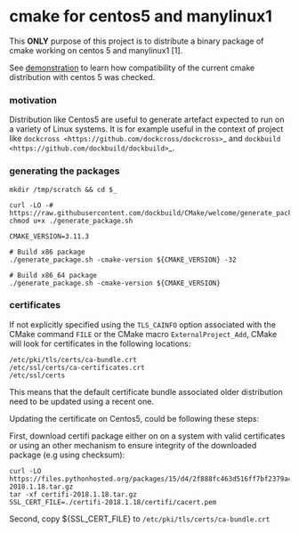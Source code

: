 cmake for centos5 and manylinux1
================================

This **ONLY** purpose of this project is to distribute a binary package of
cmake working on centos 5 and manylinux1 [1].

See [demonstration](demonstration.md) to learn how compatibility of the current
cmake distribution with centos 5 was checked.

### motivation

Distribution like Centos5 are useful to generate artefact expected to run on
a variety of Linux systems. It is for example useful in the context of project
like `dockcross <https://github.com/dockcross/dockcross>`_ and `dockbuild <https://github.com/dockbuild/dockbuild>`_.

### generating the packages

```console
mkdir /tmp/scratch && cd $_

curl -LO -# https://raw.githubusercontent.com/dockbuild/CMake/welcome/generate_package.sh
chmod u+x ./generate_package.sh

CMAKE_VERSION=3.11.3

# Build x86 package
./generate_package.sh -cmake-version ${CMAKE_VERSION} -32

# Build x86_64 package
./generate_package.sh -cmake-version ${CMAKE_VERSION}
```

### certificates

If not explicitly specified using the ``TLS_CAINFO`` option associated with the CMake command ``FILE`` or
the CMake macro ``ExternalProject_Add``, CMake will look for certificates in the following locations:

```
/etc/pki/tls/certs/ca-bundle.crt
/etc/ssl/certs/ca-certificates.crt
/etc/ssl/certs
```

This means that the default certificate bundle associated older distribution need to be updated
using a recent one.

Updating the certificate on Centos5, could be following these steps:


First, download certifi package either on on a system with valid certificates or using an other mechanism to ensure
integrity of the downloaded package (e.g using checksum):

```
curl -LO https://files.pythonhosted.org/packages/15/d4/2f888fc463d516ff7bf2379a4e9a552fef7f22a94147655d9b1097108248/certifi-2018.1.18.tar.gz
tar -xf certifi-2018.1.18.tar.gz
SSL_CERT_FILE=./certifi-2018.1.18/certifi/cacert.pem
```

Second, copy ${SSL_CERT_FILE} to `/etc/pki/tls/certs/ca-bundle.crt`


